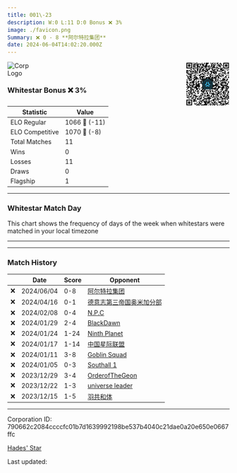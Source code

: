 ```yaml
---
title: ​001\-23
description: W:0 L:11 D:0 Bonus ❌ 3%
image: ./favicon.png
Summary: ❌ 0 - 8 **阿尔特拉集团**
date: 2024-06-04T14:02:20.000Z
---
```

<head>
<link rel="icon" type="image/x-icon" href="./favicon.ico">
</head>
<img align="left" width="50" height="50" src="./favicon.ico" alt="Corp Logo"><img align="right" width="100" height="100" src="./qr.png" alt="QR Code">

```

```
<br>

### Whitestar Bonus ❌ 3%

| Statistic | Value |
| --- | --- |
| ELO Regular | 1066 🔻  (-11)|
| ELO Competitive | 1070 🔻  (-8)|
| Total Matches | 11 |
| Wins | 0 |
| Losses | 11 |
| Draws | 0 |
| Flagship | 1 |

---

### Whitestar Match Day

This chart shows the frequency of days of the week when whitestars were matched in your local timezone

<!-- Load Chart.js from jsDelivr CDN -->
<script src="https://cdn.jsdelivr.net/npm/chart.js@4.0.1"></script>

<!-- Create a canvas element where the chart will be rendered -->
<canvas id="myChart" width="400" height="200"></canvas>

<!-- JavaScript code to render the bar chart -->
<script>
    document.addEventListener("DOMContentLoaded", function() {
        // Ensure scanTime is an array; if empty, handle accordingly
        let timestamps = [1717077740,1712872511,1706960331,1706074719,1705635975,1705067094,1704529773,1704026916,1703435298,1702796467,1702177646];

        const fontColor = 'rgba(64, 128, 160, 1)';

        // Function to convert Unix timestamps to day of the week (0=Sunday, 6=Saturday)
        function getDayOfWeek(timestamp) {
            return new Date(timestamp * 1000).getDay();
        }

        // Initialize an array to count occurrences for each day of the week
        let dayCounts = [0, 0, 0, 0, 0, 0, 0];

        // Populate the dayCounts array based on the scanTime data
        timestamps.forEach(ts => {
            let dayOfWeek = getDayOfWeek(ts);
            dayCounts[dayOfWeek]++;
        });

        // Chart.js configuration for the bar chart
        const data = {
            labels: ['Sunday', 'Monday', 'Tuesday', 'Wednesday', 'Thursday', 'Friday', 'Saturday'],
            datasets: [{
                data: dayCounts,
                backgroundColor: [
                    'rgba(0, 191, 255, 0.2)',   // Deep Sky Blue (Sunday)
                    'rgba(135, 206, 250, 0.2)', // Light Sky Blue (Monday)
                    'rgba(173, 216, 230, 0.2)', // Light Blue (Tuesday)
                    'rgba(214, 236, 243, 0.2)', // Custom light blue (Wednesday)
                    'rgba(173, 216, 230, 0.2)', // Light Blue (Thursday)
                    'rgba(135, 206, 250, 0.2)', // Light Sky Blue (Friday)
                    'rgba(0, 191, 255, 0.2)'    // Deep Sky Blue (Saturday)
                ],
                borderColor: [
                    'rgba(0, 191, 255, 1)',
                    'rgba(135, 206, 250, 1)',
                    'rgba(173, 216, 230, 1)',
                    'rgba(214, 236, 243, 1)',
                    'rgba(173, 216, 230, 1)',
                    'rgba(135, 206, 250, 1)',
                    'rgba(0, 191, 255, 1)'
                ],
                borderWidth: 1,
                minBarLength: 5
            }]
        };

        const config = {
            type: 'bar',
            data: data,
            options: {
                scales: {
                    y: {
                        beginAtZero: true,
                        ticks: {
                            stepSize: 1,
                            color: fontColor
                        },
                        grid: {
                            color: 'rgba(255, 255, 255, 0.2)'
                        }
                    },
                    x: {
                        ticks: {
                            color: fontColor
                        },
                        grid: {
                            display: false 
                        }
                    }
                },
                plugins: {
                    legend: {
                        display: false
                    }
                }
            }
        };

        // Render the chart
        const ctx = document.getElementById('myChart').getContext('2d');
        const myChart = new Chart(ctx, config);
    });
</script>
    
---

---
### Match History

|  | Date | Score | Opponent |
| --- | --- | --- | --- |
| ❌ | 2024/06/04 | 0-8 | [阿尔特拉集团](https://ws.tsl.rocks/corp/b44d9d872fc500197dc86de9d5038463acd771333da46a48b5b55cd33baea1cf/) |
| ❌ | 2024/04/16 | 0-1 | [德意志第三帝国奥米加分部](https://ws.tsl.rocks/corp/b5f35e30b2dea2621e854b5011a9f9d07ca3585cd26bd9ac92aa7b06c0a522b1/) |
| ❌ | 2024/02/08 | 0-4 | [N\.P\.C](https://ws.tsl.rocks/corp/e937e643b7c3834e9f8cea1ddf38c5299596fa4b8820bc82f928e45575b6b84b/) |
| ❌ | 2024/01/29 | 2-4 | [BlackDawn](https://ws.tsl.rocks/corp/b12d5631f98a29cefd5c3fbacb19307ed0e64d58b58eb768856e5a22434676d9/) |
| ❌ | 2024/01/24 | 1-24 | [Ninth Planet](https://ws.tsl.rocks/corp/53297ed66c8c326d4cb4eebdee55172d3d64f122addd5d916b314f4ab557e21a/) |
| ❌ | 2024/01/17 | 1-14 | [中国星际联盟](https://ws.tsl.rocks/corp/6d595623b3ba17629ed70438d85d84622ba49e733e5d6d57765a9e0a477dfc81/) |
| ❌ | 2024/01/11 | 3-8 | [Goblin Squad](https://ws.tsl.rocks/corp/8157fdbc504136281be1becade034cac02082d8e81459a1ec1190bbe7a9f5331/) |
| ❌ | 2024/01/05 | 0-3 | [Southall 1](https://ws.tsl.rocks/corp/b615ea00c3e44a9d96f23866b145a9523aa4915b68b2d8852edc202d67dea0da/) |
| ❌ | 2023/12/29 | 3-4 | [OrderofTheGeon](https://ws.tsl.rocks/corp/85f6a14e4f7488eb8134ea422522636da92d121d81297b3018e1e69fac907762/) |
| ❌ | 2023/12/22 | 1-3 | [universe leader](https://ws.tsl.rocks/corp/8d7722faac1d00f0aaa58497484f9b84b89bdf263ab2dc48b2ae14dedf6388f0/) |
| ❌ | 2023/12/15 | 1-5 | [羽共和体](https://ws.tsl.rocks/corp/61b6e0502a087307a2ecf50e5d84f6123ad19984dc5790c997f16a676213aa7e/) |

---
Corporation ID: 790662c2084ccccfc01b7d1639992198be537b4040c21dae0a20e650e0667ffc

[Hades' Star](https://www.hadesstar.com)
<script src="/assets/localtime.js"></script>
<div>
  Last updated: <span class="last-updated-date" data-unix-time="1717509740"></span>
</div>